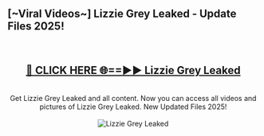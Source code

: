 <h2>[~Viral Videos~] Lizzie Grey Leaked - Update Files 2025!</h2>
<br>
<div align="center">
<h2><a href="https://betterlinks.top/A2PfLJ" rel="nofollow">🔴 CLICK HERE 🌐==►► Lizzie Grey Leaked</a></h2>
<br>
Get Lizzie Grey Leaked and all content. Now you can access all videos and pictures of Lizzie Grey Leaked. New Updated Files 2025!
<br>
<br>
<a href="https://betterlinks.top/A2PfLJ" rel="nofollow" data-target="animated-image.originalLink"><img src="https://i.ibb.co.com/WyWwxjT/player-gif2.gif" alt="Lizzie Grey Leaked" style="max-width: 100%; display: inline-block;" data-target="animated-image.originalImage"></a>
</div>
<br>
